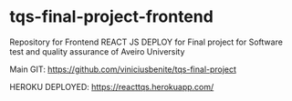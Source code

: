 # tqs-final-project-frontend
Repository for Frontend REACT JS DEPLOY for Final project for Software test and quality assurance of Aveiro University 


Main GIT: https://github.com/viniciusbenite/tqs-final-project

HEROKU DEPLOYED: https://reacttqs.herokuapp.com/
